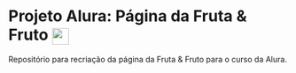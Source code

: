 # Projeto Alura: Página da Fruta & Fruto <img align="center" alt="angular" height="30" width="30" src="https://raw.githubusercontent.com/JPerluxo/Projeto-Alura-Fruta-Fruto/main/assets/img/logo.png" style="max-width:100%;">
Repositório para recriação da página da Fruta & Fruto para o curso da Alura.
